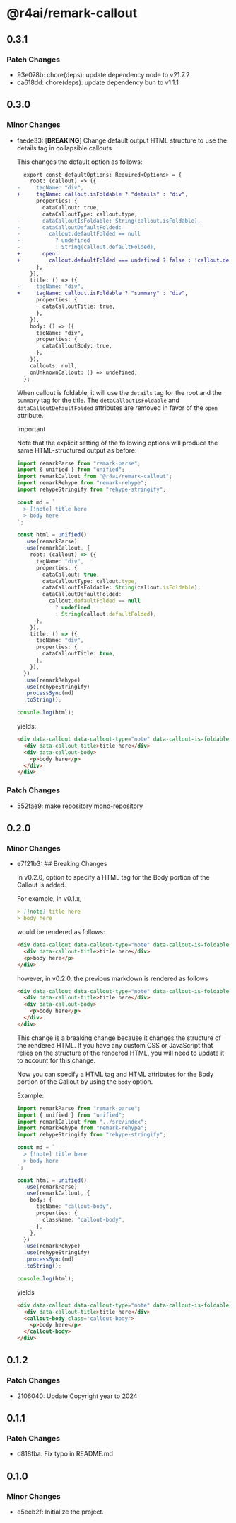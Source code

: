 # @r4ai/remark-callout

## 0.3.1

### Patch Changes

- 93e078b: chore(deps): update dependency node to v21.7.2
- ca618dd: chore(deps): update dependency bun to v1.1.1

## 0.3.0

### Minor Changes

- faede33: \[**BREAKING**\] Change default output HTML structure to use the details tag in collapsible callouts

  This changes the default option as follows:

  ```diff
    export const defaultOptions: Required<Options> = {
      root: (callout) => ({
  -     tagName: "div",
  +     tagName: callout.isFoldable ? "details" : "div",
        properties: {
          dataCallout: true,
          dataCalloutType: callout.type,
  -       dataCalloutIsFoldable: String(callout.isFoldable),
  -       dataCalloutDefaultFolded:
  -         callout.defaultFolded == null
  -           ? undefined
  -           : String(callout.defaultFolded),
  +       open:
  +         callout.defaultFolded === undefined ? false : !callout.defaultFolded,
        },
      }),
      title: () => ({
  -     tagName: "div",
  +     tagName: callout.isFoldable ? "summary" : "div",
        properties: {
          dataCalloutTitle: true,
        },
      }),
      body: () => ({
        tagName: "div",
        properties: {
          dataCalloutBody: true,
        },
      }),
      callouts: null,
      onUnknownCallout: () => undefined,
    };
  ```

  When callout is foldable, it will use the `details` tag for the root and the `summary` tag for the title. The `detaCalloutIsFoldable` and `dataCalloutDefaultFolded` attributes are removed in favor of the `open` attribute.

  > [!important]
  > Note that the explicit setting of the following options will produce the same HTML-structured output as before:
  >
  > ```ts
  > import remarkParse from "remark-parse";
  > import { unified } from "unified";
  > import remarkCallout from "@r4ai/remark-callout";
  > import remarkRehype from "remark-rehype";
  > import rehypeStringify from "rehype-stringify";
  >
  > const md = `
  >   > [!note] title here
  >   > body here
  > `;
  >
  > const html = unified()
  >   .use(remarkParse)
  >   .use(remarkCallout, {
  >     root: (callout) => ({
  >       tagName: "div",
  >       properties: {
  >         dataCallout: true,
  >         dataCalloutType: callout.type,
  >         dataCalloutIsFoldable: String(callout.isFoldable),
  >         dataCalloutDefaultFolded:
  >           callout.defaultFolded == null
  >             ? undefined
  >             : String(callout.defaultFolded),
  >       },
  >     }),
  >     title: () => ({
  >       tagName: "div",
  >       properties: {
  >         dataCalloutTitle: true,
  >       },
  >     }),
  >   })
  >   .use(remarkRehype)
  >   .use(rehypeStringify)
  >   .processSync(md)
  >   .toString();
  >
  > console.log(html);
  > ```
  >
  > yields:
  >
  > ```html
  > <div data-callout data-callout-type="note" data-callout-is-foldable="false">
  >   <div data-callout-title>title here</div>
  >   <div data-callout-body>
  >     <p>body here</p>
  >   </div>
  > </div>
  > ```

### Patch Changes

- 552fae9: make repository mono-repository

## 0.2.0

### Minor Changes

- e7f21b3: ## Breaking Changes

  In v0.2.0, option to specify a HTML tag for the Body portion of the Callout is added.

  For example, In v0.1.x,

  ```md
  > [!note] title here
  > body here
  ```

  would be rendered as follows:

  ```html
  <div data-callout data-callout-type="note" data-callout-is-foldable="false">
    <div data-callout-title>title here</div>
    <p>body here</p>
  </div>
  ```

  however, in v0.2.0, the previous markdown is rendered as follows

  ```html
  <div data-callout data-callout-type="note" data-callout-is-foldable="false">
    <div data-callout-title>title here</div>
    <div data-callout-body>
      <p>body here</p>
    </div>
  </div>
  ```

  This change is a breaking change because it changes the structure of the rendered HTML. If you have any custom CSS or JavaScript that relies on the structure of the rendered HTML, you will need to update it to account for this change.

  Now you can specify a HTML tag and HTML attributes for the Body portion of the Callout by using the `body` option.

  Example:

  ```ts
  import remarkParse from "remark-parse";
  import { unified } from "unified";
  import remarkCallout from "../src/index";
  import remarkRehype from "remark-rehype";
  import rehypeStringify from "rehype-stringify";

  const md = `
    > [!note] title here
    > body here
  `;

  const html = unified()
    .use(remarkParse)
    .use(remarkCallout, {
      body: {
        tagName: "callout-body",
        properties: {
          className: "callout-body",
        },
      },
    })
    .use(remarkRehype)
    .use(rehypeStringify)
    .processSync(md)
    .toString();

  console.log(html);
  ```

  yields

  ```html
  <div data-callout data-callout-type="note" data-callout-is-foldable="false">
    <div data-callout-title>title here</div>
    <callout-body class="callout-body">
      <p>body here</p>
    </callout-body>
  </div>
  ```

## 0.1.2

### Patch Changes

- 2106040: Update Copyright year to 2024

## 0.1.1

### Patch Changes

- d818fba: Fix typo in README.md

## 0.1.0

### Minor Changes

- e5eeb2f: Initialize the project.
